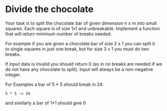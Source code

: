 # Divide the chocolate
Your task is to split the chocolate bar of given dimension n x m into small   
squares.  Each square is of size 1x1 and unbreakable. Implement a function   
that will return minimum number of breaks needed.  

For example if you are given a chocolate bar of size 2 x 1 you can split it  
to single squares in just one break, but for size 3 x 1 you must do two   
breaks.

If input data is invalid you should return 0 (as in no breaks are needed if we   
do not have any chocolate to split). Input will always be a non-negative   
integer.

For Examples  a bar of 5 * 5 should break in 24:
  
    5 * 5 -> 24

and similarly a bar of 1*1 should give 0 
